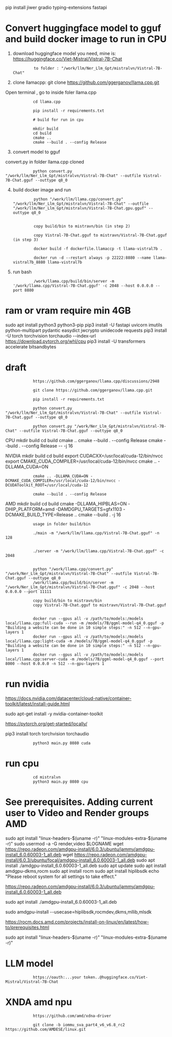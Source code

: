 pip install jiwer gradio typing-extensions fastapi

# Convert huggingface model to gguf and build docker image to run in CPU

1. download huggingface model you need, mine is: https://huggingface.co/Viet-Mistral/Vistral-7B-Chat

                to folder : "/work/llm/Ner_Llm_Gpt/mistralvn/Vistral-7B-Chat"

2. clone llamacpp: git clone https://github.com/ggerganov/llama.cpp.git

Open terminal , go to inside foler llama.cpp

                cd llama.cpp

                pip install -r requirements.txt

                # build for run in cpu

                mkdir build
                cd build
                cmake ..
                cmake --build . --config Release

3. convert model to gguf

convert.py in folder llama.cpp cloned

                python convert.py "/work/llm/Ner_Llm_Gpt/mistralvn/Vistral-7B-Chat" --outfile Vistral-7B-Chat.gguf --outtype q8_0

4. build docker image and run

                python "/work/llm/llama.cpp/convert.py" "/work/llm/Ner_Llm_Gpt/mistralvn/Vistral-7B-Chat" --outfile "/work/llm/Ner_Llm_Gpt/mistralvn/Vistral-7B-Chat.gpu.gguf" --outtype q8_0

                
                copy build/bin to mistravn/bin (in step 2)

                copy Vistral-7B-Chat.gguf to mistravn/Vistral-7B-Chat.gguf (in step 3)

                docker build -f dockerfile.llamaccp -t llama-vistral7b .

                docker run -d --restart always -p 22222:8880 --name llama-vistral7b_8880 llama-vistral7b

5. run bash 

                /work/llama.cpp/build/bin/server -m '/work/llama.cpp/Vistral-7B-Chat.gguf' -c 2048 --host 0.0.0.0 --port 8880
                
# ram or vram require min 4GB

sudo apt install python3 python3-pip
pip3 install -U fastapi uvicorn imutils python-multipart pydantic easydict jwcrypto unidecode requests
pip3 install -U torch torchvision torchaudio --index-url https://download.pytorch.org/whl/cpu
pip3 install -U transformers accelerate bitsandbytes

# draft                

                https://github.com/ggerganov/llama.cpp/discussions/2948

                git clone https://github.com/ggerganov/llama.cpp.git

                pip install -r requirements.txt

                python convert.py "/work/llm/Ner_Llm_Gpt/mistralvn/Vistral-7B-Chat" --outfile Vistral-7B-Chat.gguf --outtype q8_0

                python convert.py "/work/Ner_Llm_Gpt/mistralvn/Vistral-7B-Chat" --outfile Vistral-7B-Chat.gguf --outtype q8_0

CPU
                mkdir build
                cd build
                cmake ..
                cmake --build . --config Release
                cmake --build . --config Release -- -j 16

NVIDIA
                mkdir build
                cd build
                export CUDACXX=/usr/local/cuda-12/bin/nvcc
                export CMAKE_CUDA_COMPILER=/usr/local/cuda-12/bin/nvcc
                cmake .. -DLLAMA_CUDA=ON

                cmake .. -DLLAMA_CUDA=ON -DCMAKE_CUDA_COMPILER=/usr/local/cuda-12/bin/nvcc -DCUDAToolkit_ROOT=/usr/local/cuda-12

                cmake --build . --config Release

AMD
                mkdir build
                cd build
                cmake -DLLAMA_HIPBLAS=ON -DHIP_PLATFORM=amd -DAMDGPU_TARGETS=gfx1103 -DCMAKE_BUILD_TYPE=Release ..
                cmake --build . -j 16 


                usage in folder build/bin

                ./main -m "/work/llm/llama.cpp/Vistral-7B-Chat.gguf" -n 128


                ./server -m "/work/llm/llama.cpp/Vistral-7B-Chat.gguf" -c 2048


                python "/work/llama.cpp/convert.py" "/work/Ner_Llm_Gpt/mistralvn/Vistral-7B-Chat" --outfile Vistral-7B-Chat.gguf --outtype q8_0
                /work/llama.cpp/build/bin/server -m "/work/Ner_Llm_Gpt/mistralvn/Vistral-7B-Chat.gguf" -c 2048 --host 0.0.0.0 --port 11111

                copy build/bin to mistravn/bin
                copy Vistral-7B-Chat.gguf to mistravn/Vistral-7B-Chat.gguf


                docker run --gpus all -v /path/to/models:/models local/llama.cpp:full-cuda --run -m /models/7B/ggml-model-q4_0.gguf -p "Building a website can be done in 10 simple steps:" -n 512 --n-gpu-layers 1
                docker run --gpus all -v /path/to/models:/models local/llama.cpp:light-cuda -m /models/7B/ggml-model-q4_0.gguf -p "Building a website can be done in 10 simple steps:" -n 512 --n-gpu-layers 1
                docker run --gpus all -v /path/to/models:/models local/llama.cpp:server-cuda -m /models/7B/ggml-model-q4_0.gguf --port 8000 --host 0.0.0.0 -n 512 --n-gpu-layers 1


# run nvidia

https://docs.nvidia.com/datacenter/cloud-native/container-toolkit/latest/install-guide.html

sudo apt-get install -y nvidia-container-toolkit

https://pytorch.org/get-started/locally/

pip3 install torch torchvision torchaudio

                python3 main.py 8080 cuda

# run cpu

                cd mistralvn
                python3 main.py 8080 cpu


# See prerequisites. Adding current user to Video and Render groups AMD

sudo apt install "linux-headers-$(uname -r)" "linux-modules-extra-$(uname -r)"
sudo usermod -a -G render,video $LOGNAME
wget https://repo.radeon.com/amdgpu-install/6.0.3/ubuntu/jammy/amdgpu-install_6.0.60003-1_all.deb
wget https://repo.radeon.com/amdgpu-install/6.0.3/ubuntu/focal/amdgpu-install_6.0.60003-1_all.deb
sudo apt install ./amdgpu-install_6.0.60003-1_all.deb
sudo apt update
sudo apt install amdgpu-dkms,rocm
sudo apt install rocm
sudo apt install hiplibsdk
echo "Please reboot system for all settings to take effect."

https://repo.radeon.com/amdgpu-install/6.0.3/ubuntu/jammy/amdgpu-install_6.0.60003-1_all.deb

sudo apt install ./amdgpu-install_6.0.60003-1_all.deb

sudo amdgpu-install --usecase=hiplibsdk,rocmdev,dkms,mllib,mlsdk 

https://rocm.docs.amd.com/projects/install-on-linux/en/latest/how-to/prerequisites.html

sudo apt install "linux-headers-$(uname -r)" "linux-modules-extra-$(uname -r)"

# LLM model


                https://oauth:...your token..@huggingface.co/Viet-Mistral/Vistral-7B-Chat

                

# XNDA amd npu

                https://github.com/amd/xdna-driver

                git clone -b iommu_sva_part4_v6_v6.8_rc2 https://github.com/AMDESE/linux.git